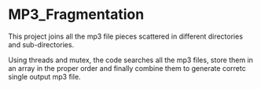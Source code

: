 # MP3_Fragmentation

This project joins all the mp3 file pieces scattered in different directories and sub-directories.

Using threads and mutex, the code searches all the mp3 files, store them in an array in the proper order and finally combine them to generate corretc single output mp3 file.
